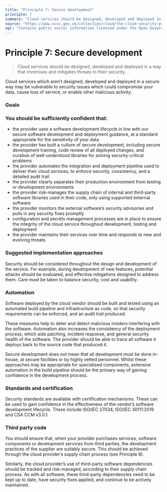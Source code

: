 ```yaml
---
title: "Principle 7: Secure development"
principle: 7
summary: "Cloud services should be designed, developed and deployed in a way that minimises and mitigates threats to their security."
source: "https://www.ncsc.gov.uk/collection/cloud/the-cloud-security-principles/principle-7-secure-development"
ogl: "Contains public sector information licensed under the Open Government Licence v3.0. https://www.nationalarchives.gov.uk/doc/open-government-licence/version/3/"
---
```


# Principle 7: Secure development

> Cloud services should be designed, developed and deployed in a way that minimises and mitigates threats to their security.

Cloud services which aren’t designed, developed and deployed in a secure way may be vulnerable to security issues which could compromise your data, cause loss of service, or enable other malicious activity.

### Goals

### You should be sufficiently confident that:

- the provider uses a software development lifecycle in line with our secure software development and deployment guidance, at a standard appropriate for the sensitivity of your data
- the provider has built a culture of secure development, including secure development training, code review of all deployed changes, and curation of well-understood libraries for solving security-critical problems
- the provider automates the integration and deployment pipeline used to deliver their cloud services, to enforce security, consistency, and a detailed audit trail
- the provider clearly separates their production environment from testing or development environments
- the provider risk-manages the supply chain of internal and third-party software libraries used in their code, only using supported external software
- the provider monitors the external software’s security advisories and pulls in any security fixes promptly
- configuration and secrets management processes are in place to ensure the integrity of the cloud service throughout development, testing and deployment
- the provider maintains their services over time and responds to new and evolving threats

### Suggested implementation approaches

Security should be considered throughout the design and development of the service. For example, during development of new features, potential attacks should be evaluated, and effective mitigations designed to address them. Care must be taken to balance security, cost and usability.

### Automation

Software deployed by the cloud vendor should be built and tested using an automated build pipeline and infrastructure as code, so that security requirements can be enforced, and an audit trail produced.

These measures help to deter and detect malicious insiders interfering with the software. Automation also increases the consistency of the deployment process, which aids patching, incident response, and general security health of the software. The provider should be able to trace all software it deploys back to the source code that produced it.

Secure development does not mean that all development must be done in-house, at secure facilities or by highly vetted personnel. Whilst these approaches may be appropriate for specialised components, extensive automation in the build pipeline should be the primary way of gaining confidence in the development process.

### Standards and certification

Security standards are available with certification mechanisms. These can be used to gain confidence in the effectiveness of the vendor’s software development lifecycle. These include ISO/IEC 27034, ISO/IEC 30111:2019 and CSA CCM v3.0.1.

### Third party code

You should ensure that, when your provider purchases services, software components or development services from third parties, the development practices of the supplier are suitably secure. This should be achieved through the cloud provider’s supply chain process (see Principle 8).

Similarly, the cloud provider’s use of third-party software dependencies should be tracked and risk-managed, according to their supply chain process. As with all software, these third-party dependencies need to be kept up to date, have security fixes applied, and continue to be actively maintained.
